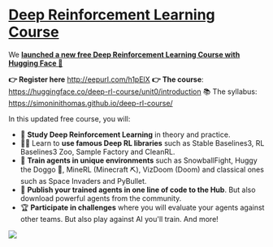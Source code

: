 # [Deep Reinforcement Learning Course](https://huggingface.co/deep-rl-course/unit0/introduction)
We **[launched a new free Deep Reinforcement Learning Course with Hugging Face 🤗](https://huggingface.co/deep-rl-course/unit0/introduction)**


**👉 Register here** http://eepurl.com/h1pElX
**👉 The course**: https://huggingface.co/deep-rl-course/unit0/introduction
📚 The syllabus: https://simoninithomas.github.io/deep-rl-course/

In this updated free course, you will:

- 📖 **Study Deep Reinforcement Learning** in theory and practice.
- 🧑‍💻 Learn to **use famous Deep RL libraries** such as Stable Baselines3, RL Baselines3 Zoo, Sample Factory and CleanRL.
- 🤖 **Train agents in unique environments** such as SnowballFight, Huggy the Doggo 🐶, MineRL (Minecraft ⛏️), VizDoom (Doom) and classical ones such as Space Invaders and PyBullet.
- 💾 **Publish your trained agents in one line of code to the Hub**. But also download powerful agents from the community.
- 🏆 **Participate in challenges** where you will evaluate your agents against other teams. But also play against AI you'll train.
And more!


<img src="https://huggingface.co/datasets/huggingface-deep-rl-course/course-images/resolve/main/en/unit0/thumbnail.jpg"/>
